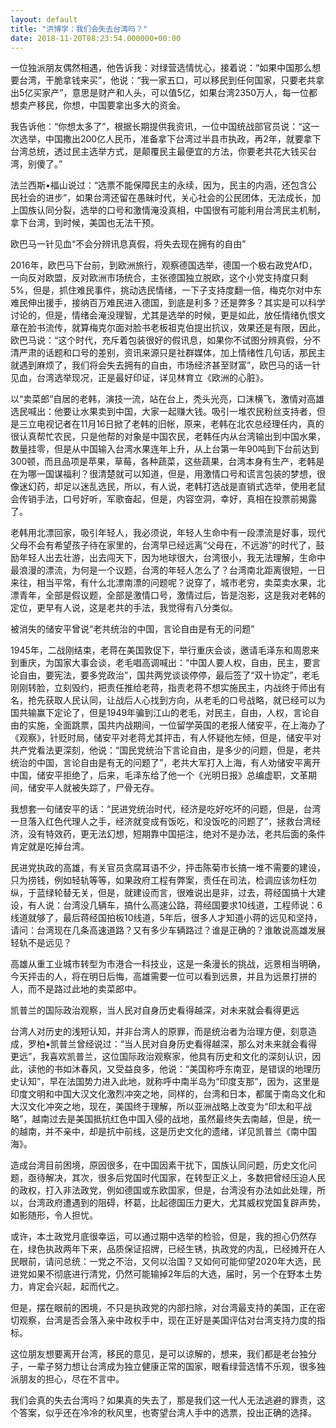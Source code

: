 ```yaml
---
layout: default
title: "洪博学：我们会失去台湾吗？"
date: 2018-11-20T08:23:54.000000+00:00
---
```


一位独派朋友偶然相遇，他告诉我：对绿营选情忧心，接着说：“如果中国那么想要台湾，干脆拿钱来买”，他说：“我一家五口，可以移民到任何国家，只要老共拿出5亿买家产”，意思是财产和人头，可以值5亿，如果台湾2350万人，每一位都想卖产移民，你想，中国要拿出多大的资金。

我告诉他：“你想太多了”，根据长期提供我资讯，一位中国统战部官员说：“这一次选举，中国撒出200亿人民币，准备拿下台湾过半县市执政，再2年，就要拿下台湾总统，透过民主选举方式，是颠覆民主最便宜的方法，你要老共花大钱买台湾，别傻了。”

法兰西斯•福山说过：“选票不能保障民主的永续，因为，民主的内涵，还包含公民社会的进步”，如果台湾还留在愚昧时代，关心社会的公民团体，无法成长，加上国族认同分裂，选举的口号和激情淹没真相，中国很有可能利用台湾民主机制，拿下台湾，到时候，美国也无法干预。

欧巴马一针见血“不会分辨讯息真假，将失去现在拥有的自由”

2016年，欧巴马下台前，到欧洲旅行，观察德国选举，德国一个极右政党AfD，一向反对欧盟，反对欧洲市场统合，主张德国独立脱欧，这个小党支持度只剩5%，但是，抓住难民事件，挑动选民情绪，一下子支持度翻一倍，梅克尔对中东难民伸出援手，接纳百万难民进入德国，到底是利多？还是弊多？其实是可以科学讨论的，但是，情绪会淹没理智，尤其是选举的时候，更是如此，放任情绪仇恨文章在脸书流传，就算梅克尔面对脸书老板祖克伯提出抗议，效果还是有限，因此，欧巴马说：“这个时代，充斥着包装很好的假讯息，如果你不试图分辨真假，分不清严肃的话题和口号的差别，资讯来源只是社群媒体，加上情绪性几句话，那民主就遇到麻烦了，我们将会失去拥有的自由，市场经济甚至财富”，欧巴马的话一针见血，台湾选举现况，正是最好印证，详见林育立《欧洲的心脏》。

以“卖菜郎”自居的老韩，演技一流，站在台上，秃头光亮，口沫横飞，激情对高雄选民喊出：他要让水果卖到中国，大家一起赚大钱。吸引一堆农民粉丝支持者，但是三立电视记者在11月16日掀了老韩的旧帐，原来，老韩在北农总经理任内，真的很认真帮忙农民，只是他帮的对象是中国农民，老韩任内从台湾输出到中国水果，数量挂零，但是从中国输入台湾水果连年上升，从上台第一年90吨到下台前达到300顿，而且品项是苹果，草莓，各种蔬菜，这些蔬果，台湾本身有生产，老韩是在为哪一国谋福利？很清楚就可以知道，但是，用激情口号和谎言包装的梦想，很像迷幻药，却足以迷乱选民，所以，有人说，老韩打选战是直销式选举，使用老鼠会传销手法，口号好听，军歌奋起，但是，内容空洞，幸好，真相在投票前揭露了。

老韩用北漂回家，吸引年轻人，我必须说，年轻人生命中有一段漂流是好事，现代父母不会有希望孩子待在家里的，台湾早已经远离“父母在，不远游”的时代了，鼓励年轻人出去壮游，出去闯天下，因为地球很大，台湾很小，我无法理解，生命中最浪漫的漂流，为何是一个议题，台湾的年轻人怎么了？台湾南北距离很短，一日来往，相当平常，有什么北漂南漂的问题呢？说穿了，城市老穷，卖菜卖水果，北漂青年，全部是假议题，全部是激情口号，激情过后，皆是泡影，这是我对老韩的定位，更早有人说，这是老共的手法，我觉得有八分类似。

被消失的储安平曾说“老共统治的中国，言论自由是有无的问题”

1945年，二战刚结束，老蒋在美国敦促下，举行重庆会谈，邀请毛泽东和周恩来到重庆，为国家大事会谈，老毛唱高调喊出：“中国人要人权，自由，民主，要言论自由，要宪法，要多党政治”，国共两党谈谈停停，最后签了“双十协定”，老毛刚刚转脸，立刻毁约，把责任推给老蒋，指责老蒋不想实施民主，内战终于师出有名，抢先获取人民认同，让战后人心找到方向，从老毛的口号战略，就已经可以为国共输赢下定论了，但是1949年骗到江山的老毛，对民主，自由，人权，言论自由的实施，全面跳票，国共内战期间，一位留学英国的老报人储安平，在上海办了《观察》，针贬时局，储安平对老蒋尤其抨击，有人怀疑他左倾，但是，储安平对共产党看法更深刻，他说：“国民党统治下言论自由，是多少的问题，但是，老共统治的中国，言论自由是有无的问题了”，老共大军打入上海，有人劝储安平离开中国，储安平拒绝了，后来，毛泽东给了他一个《光明日报》总编虚职，文革期间，储安平人就被失踪了，尸骨无存。

我想套一句储安平的话：“民进党统治时代，经济是吃好吃坏的问题，但是，台湾一旦落入红色代理人之手，经济就变成有饭吃，和没饭吃的问题了”，拯救台湾经济，没有特效药，更无法幻想，短期靠中国挹注，绝对不是办法，老共后面的条件肯定就是吃掉台湾。

民进党执政的高雄，有关官员贪腐耳语不少，抨击陈菊市长搞一堆不需要的建设，只为捞钱，例如轻轨等等，如果政府工程有弊案，责任在司法，检调应该勿枉勿纵，于蓝绿轮替无关，但是，就建设而言，很难说出是非，过去，蒋经国搞十大建设，有人说：台湾没几辆车，搞什么高速公路，蒋经国要求10线道，工程师说：6线道就够了，最后蒋经国拍板10线道，5年后，很多人才知道小蒋的远见和坚持，请问：台湾现在几条高速道路？又有多少车辆路过？谁是正确的？谁敢说高雄发展轻轨不是远见？

高雄从重工业城市转型为市港合一科技业，这是一条漫长的挑战，远景相当明确，今天抨击的人，将在明日后悔，高雄需要一位可以看到远景，并且为远景打拼的人，而不是路过此地的卖菜郎中。

凯普兰的国际政治观察，当人民对自身历史看得越深，对未来就会看得更远

台湾人对历史的浅短认知，并非台湾人的原罪，而是统治者为治理方便，刻意造成，罗柏•凯普兰曾经说过：“当人民对自身历史看得越深，那么对未来就会看得更远”，我喜欢凯普兰，这位国际政治观察家，他具有历史和文化的深刻认识，因此，读他的书如沐春风，又受益良多，他说：“美国称呼东南亚，是错误的地理历史认知”，早在法国势力进入此地，就称呼中南半岛为“印度支那”，因为，这里是印度文明和中国大汉文化激烈冲突之地，同样的，台湾和日本，都属于南岛文化和大汉文化冲突之地，现在，美国终于理解，所以亚洲战略上改变为“印太和平战略”，越南过去是美国抵抗红色中国入侵的战地，虽然最终失去南越，但是，统一的越南，并不亲中，却是抗中前线，这是历史文化的遗绪，详见凯普兰《南中国海》。

造成台湾目前困境，原因很多，在中国因素干扰下，国族认同问题，历史文化问题，亟待解决，其次，很多后党国时代国家，在转型正义上，多数把曾经压迫人民的政权，打入非法政党，例如德国或东欧国家，但是，台湾没有办法如此处理，所以，台湾政府遭遇到的阻碍，杯葛，比起德国压力更大，尤其威权党国复辟声势，如影随形，令人担忧。

或许，本土政党月底很幸运，可以通过期中选举的检验，但是，我的担心仍然存在，绿色执政两年下来，品质保证招牌，已经生锈，执政党的内乱，已经摊开在人民眼前，请问总统：一党之不治，又何以治国？又如何可能仰望2020年大选，民进党如果不彻底进行清党，仍然可能输掉2年后的大选，届时，另一个在野本土势力，肯定会兴起，起而代之。

但是，摆在眼前的困境，不只是执政党的内部扫除，对台湾最支持的美国，正在密切观察，台湾是否会落入亲中政权手中，现在正好是美国评估对台湾支持力度的指标。

这位朋友想要离开台湾，移民的意见，是可以谅解的，想来，我们都是老台独分子，一辈子努力想让台湾成为独立健康正常的国家，眼看绿营选情不乐观，很多独派朋友的担心，尽在不言中。

我们会真的失去台湾吗？如果真的失去了，那是我们这一代人无法逃避的罪责，这个答案，似乎还在冷冷的秋风里，也寄望台湾人手中的选票，投出正确的选择。

